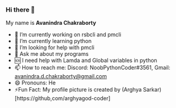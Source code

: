 ### Hi there 👋
My name is **Avanindra Chakraborty**

- 🔭 I’m currently working on rsbcli and pmcli
- 🌱 I’m currently learning python
- 🤔 I’m looking for help with pmcli
- 💬 Ask me about my programs
- 🆘 I need help with Lamda and Global variables in python
- 📫 How to reach me: Discord: NoobPythonCoder#3561, Gmail: avanindra.d.chakraborty@gmail.com
- 😄 Pronouns: He 
- ⚡Fun Fact: My profile picture is created by (Arghya Sarkar)[https://github,com/arghyagod-coder]
